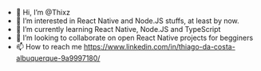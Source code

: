 - 👋 Hi, I’m @Thixz
- 👀 I’m interested in React Native and Node.JS stuffs, at least by now.
- 🌱 I’m currently learning React Native, Node.JS and TypeScript
- 💞️ I’m looking to collaborate on open React Native projects for begginers
- 📫 How to reach me https://www.linkedin.com/in/thiago-da-costa-albuquerque-9a9997180/

<!---
Thixz/Thixz is a ✨ special ✨ repository because its `README.md` (this file) appears on your GitHub profile.
You can click the Preview link to take a look at your changes.
--->
